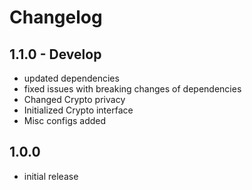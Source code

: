 # Changelog

## 1.1.0 - Develop

- updated dependencies
- fixed issues with breaking changes of dependencies
- Changed Crypto privacy
- Initialized Crypto interface
- Misc configs added

## 1.0.0

- initial release
